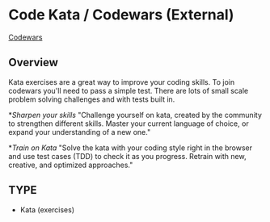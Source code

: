 # Code Kata / Codewars (External)
[Codewars](http://www.codewars.com/)

## Overview
Kata exercises are a great way to improve your coding skills. To join codewars you'll need to pass a simple test.
There are lots of small scale problem solving challenges and with tests built in.

**Sharpen your skills*
"Challenge yourself on kata, created by the community to strengthen different skills. Master your current language of choice, or expand your understanding of a new one."

**Train on Kata*
"Solve the kata with your coding style right in the browser and use test cases (TDD) to check it as you progress. Retrain with new, creative, and optimized approaches."

## TYPE
- Kata (exercises)
